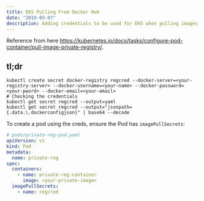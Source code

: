 ```yaml
---
title: EKS Pulling From Docker Hub
date: "2019-03-07"
description: Adding credentials to be used for EKS when pulling images from Docker Hub.
---
```


Reference from here https://kubernetes.io/docs/tasks/configure-pod-container/pull-image-private-registry/.

<Ad />

## tl;dr

```shell
kubectl create secret docker-registry regcred --docker-server=<your-registry-server> --docker-username=<your-name> --docker-password=<your-pword> --docker-email=<your-email>
# Checking the credentials
kubectl get secret regcred --output=yaml
kubectl get secret regcred --output="jsonpath={.data.\.dockerconfigjson}" | base64 --decode
```

To create a pod using the creds, ensure the Pod has `imagePullSecrets`:

```yaml
# pods/private-reg-pod.yaml
apiVersion: v1
kind: Pod
metadata:
  name: private-reg
spec:
  containers:
    - name: private-reg-container
      image: <your-private-image>
  imagePullSecrets:
    - name: regcred
```
